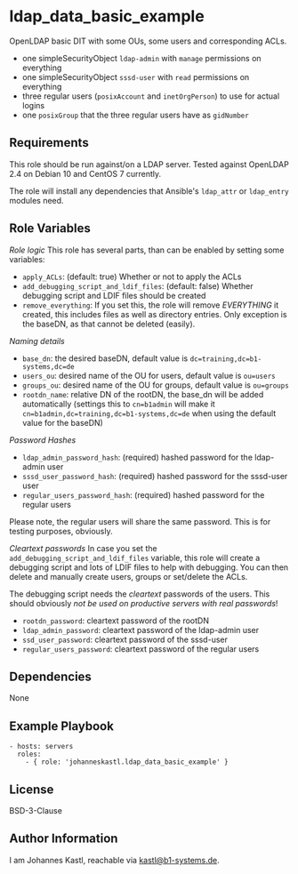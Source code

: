 ldap_data_basic_example
=========

OpenLDAP basic DIT with some OUs, some users and corresponding ACLs.

- one simpleSecurityObject `ldap-admin` with `manage` permissions on everything
- one simpleSecurityObject `sssd-user` with `read` permissions on everything
- three regular users (`posixAccount` and `inetOrgPerson`) to use for actual logins
- one `posixGroup` that the three regular users have as `gidNumber`

Requirements
------------

This role should be run against/on a LDAP server. Tested against OpenLDAP 2.4 on Debian 10 and CentOS 7 currently.

The role will install any dependencies that Ansible's `ldap_attr` or `ldap_entry` modules need.

Role Variables
--------------

*Role logic*
This role has several parts, than can be enabled by setting some variables:
- `apply_ACLs`: (default: true) Whether or not to apply the ACLs
- `add_debugging_script_and_ldif_files`: (default: false) Whether debugging script and LDIF files should be created
- `remove_everything`: If you set this, the role will remove *EVERYTHING* it created, this includes files as well as directory entries. Only exception is the baseDN, as that cannot be deleted (easily).

*Naming details*

- `base_dn`: the desired baseDN, default value is `dc=training,dc=b1-systems,dc=de`
- `users_ou`: desired name of the OU for users, default value is `ou=users`
- `groups_ou`: desired name of the OU for groups, default value is `ou=groups`
- `rootdn_name`: relative DN of the rootDN, the base_dn will be added automatically (settings this to `cn=b1admin` will make it `cn=b1admin,dc=training,dc=b1-systems,dc=de` when using the default value for the baseDN)

*Password Hashes*
- `ldap_admin_password_hash`: (required) hashed password for the ldap-admin user
- `sssd_user_password_hash`: (required) hashed password for the sssd-user user
- `regular_users_password_hash`: (required) hashed password for the regular users

Please note, the regular users will share the same password. This is for testing purposes, obviously.

*Cleartext passwords*
In case you set the `add_debugging_script_and_ldif_files` variable, this role will create a debugging script and lots of LDIF files to help with debugging. You can then delete and manually create users, groups or set/delete the ACLs.

The debugging script needs the *cleartext* passwords of the users. This should obviously *not be used on productive servers with real passwords*!

- `rootdn_password`: cleartext password of the rootDN
- `ldap_admin_password`: cleartext password of the ldap-admin user
- `ssd_user_password`: cleartext password of the sssd-user
- `regular_users_password`: cleartext password of the regular users

Dependencies
------------

None

Example Playbook
----------------

    - hosts: servers
      roles:
        - { role: 'johanneskastl.ldap_data_basic_example' }

License
-------

BSD-3-Clause

Author Information
------------------

I am Johannes Kastl, reachable via kastl@b1-systems.de.
